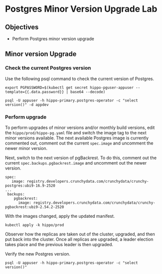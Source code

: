 # Postgres Minor Version Upgrade Lab

## Objectives

- Perform Postgres minor version upgrade

## Minor version Upgrade

### Check the current Postgres version

Use the following psql command to check the current version of Postgres.

```shell
export PGPASSWORD=$(kubectl get secret hippo-pguser-appuser --template={{.data.password}} | base64 --decode)

psql -U appuser -h hippo-primary.postgres-operator -c "select version()" -d appdev
```

### Perform upgrade

To perform upgrades of minor versions and/or monthly build versions, edit the `hippo/prod/hippo-pg.yaml` file
and switch the image tag to the next minor versions available.  The next available Postgres image is currently commented
out, comment out the current `spec.image` and uncomment the newer minor version.

Next, switch to the next version of pgBackrest.  To do this, comment out the current `spec.backups.pgbackrest.image` and 
uncomment out the newer version.

```text
spec:
   image: registry.developers.crunchydata.com/crunchydata/crunchy-postgres:ubi9-16.9-2520
...
 backups:
    pgbackrest:
      image: registry.developers.crunchydata.com/crunchydata/crunchy-pgbackrest:ubi9-2.54.2-2520 
```

With the images changed, apply the updated manifest.

```shell
kubectl apply -k hippo/prod
```

Observer how the replicas are taken out of the cluster, upgraded, and then put back into the cluster.
Once all replicas are upgraded, a leader election takes place and the previous leader is then upgraded.

Verify the new Postgres version.

```shell
psql -U appuser -h hippo-primary.postgres-operator -c "select version()"
```

